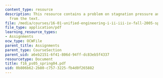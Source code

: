 ```yaml
---
content_type: resource
description: This resource contains a problem on stagnation pressure and another problem
  from the text.
file: /media/courses/16-01-unified-engineering-i-ii-iii-iv-fall-2005-spring-2006/0b806b622b80c7573225fb4d0f265882_f16_ps05_spring04.pdf
file_type: application/pdf
learning_resource_types:
- Assignments
ocw_type: OCWFile
parent_title: Assignments
parent_type: CourseSection
parent_uid: a6eb2151-6f41-806d-94ff-dc83eb5f4337
resourcetype: Document
title: f16_ps05_spring04.pdf
uid: 0b806b62-2b80-c757-3225-fb4d0f265882
---
```

